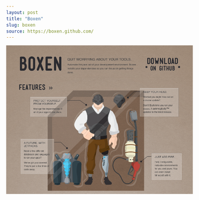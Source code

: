 ```yaml
---
layout: post
title: "Boxen"
slug: boxen
source: https://boxen.github.com/
---
```


<img src="/screenshots/boxen.png">
